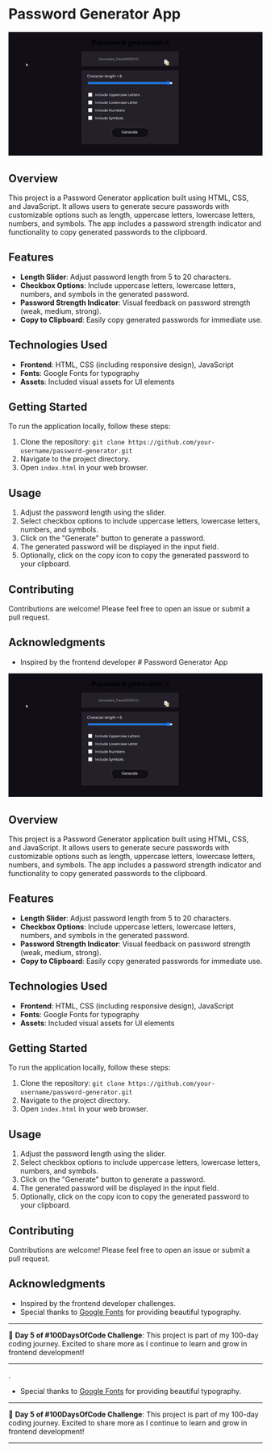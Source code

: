 # Password Generator App

![Password Generator App Demo](/assets/password_generator_gif.gif)

## Overview

This project is a Password Generator application built using HTML, CSS, and JavaScript. It allows users to generate secure passwords with customizable options such as length, 
uppercase letters, lowercase letters, numbers, and symbols. The app includes a password strength indicator and functionality to copy generated passwords to the clipboard.

## Features

- **Length Slider**: Adjust password length from 5 to 20 characters.
- **Checkbox Options**: Include uppercase letters, lowercase letters, numbers, and symbols in the generated password.
- **Password Strength Indicator**: Visual feedback on password strength (weak, medium, strong).
- **Copy to Clipboard**: Easily copy generated passwords for immediate use.

## Technologies Used

- **Frontend**: HTML, CSS (including responsive design), JavaScript
- **Fonts**: Google Fonts for typography
- **Assets**: Included visual assets for UI elements

## Getting Started

To run the application locally, follow these steps:

1. Clone the repository: `git clone https://github.com/your-username/password-generator.git`
2. Navigate to the project directory.
3. Open `index.html` in your web browser.

## Usage

1. Adjust the password length using the slider.
2. Select checkbox options to include uppercase letters, lowercase letters, numbers, and symbols.
3. Click on the "Generate" button to generate a password.
4. The generated password will be displayed in the input field.
5. Optionally, click on the copy icon to copy the generated password to your clipboard.



## Contributing

Contributions are welcome! Please feel free to open an issue or submit a pull request.


## Acknowledgments

- Inspired by the frontend developer # Password Generator App

![Password Generator App Demo](/assets/password_generator_gif.gif)

## Overview

This project is a Password Generator application built using HTML, CSS, and JavaScript. It allows users to generate secure passwords with customizable options such as length, 
uppercase letters, lowercase letters, numbers, and symbols. The app includes a password strength indicator and functionality to copy generated passwords to the clipboard.

## Features

- **Length Slider**: Adjust password length from 5 to 20 characters.
- **Checkbox Options**: Include uppercase letters, lowercase letters, numbers, and symbols in the generated password.
- **Password Strength Indicator**: Visual feedback on password strength (weak, medium, strong).
- **Copy to Clipboard**: Easily copy generated passwords for immediate use.

## Technologies Used

- **Frontend**: HTML, CSS (including responsive design), JavaScript
- **Fonts**: Google Fonts for typography
- **Assets**: Included visual assets for UI elements

## Getting Started

To run the application locally, follow these steps:

1. Clone the repository: `git clone https://github.com/your-username/password-generator.git`
2. Navigate to the project directory.
3. Open `index.html` in your web browser.

## Usage

1. Adjust the password length using the slider.
2. Select checkbox options to include uppercase letters, lowercase letters, numbers, and symbols.
3. Click on the "Generate" button to generate a password.
4. The generated password will be displayed in the input field.
5. Optionally, click on the copy icon to copy the generated password to your clipboard.



## Contributing

Contributions are welcome! Please feel free to open an issue or submit a pull request.


## Acknowledgments

- Inspired by the frontend developer challenges.
- Special thanks to [Google Fonts](https://fonts.google.com/) for providing beautiful typography.

---

🌟 **Day 5 of #100DaysOfCode Challenge**: This project is part of my 100-day coding journey. Excited to share more as I continue to learn and grow in frontend development!

---


.
- Special thanks to [Google Fonts](https://fonts.google.com/) for providing beautiful typography.

---

🌟 **Day 5 of #100DaysOfCode Challenge**: This project is part of my 100-day coding journey. Excited to share more as I continue to learn and grow in frontend development!

---


